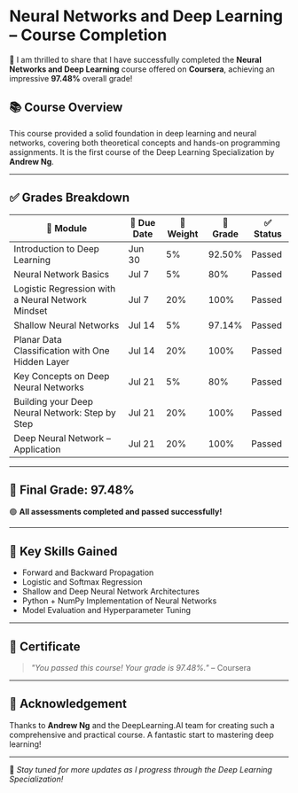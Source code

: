 # Neural Networks and Deep Learning – Course Completion

🎉 I am thrilled to share that I have successfully completed the **Neural Networks and Deep Learning** course offered on **Coursera**, achieving an impressive **97.48%** overall grade!

## 📚 Course Overview
This course provided a solid foundation in deep learning and neural networks, covering both theoretical concepts and hands-on programming assignments. It is the first course of the Deep Learning Specialization by **Andrew Ng**.

---

## ✅ Grades Breakdown

| 📘 Module | 📅 Due Date | 🧮 Weight | 🎯 Grade | ✅ Status |
|----------|-------------|-----------|----------|----------|
| Introduction to Deep Learning | Jun 30 | 5% | 92.50% | Passed |
| Neural Network Basics | Jul 7 | 5% | 80% | Passed |
| Logistic Regression with a Neural Network Mindset | Jul 7 | 20% | 100% | Passed |
| Shallow Neural Networks | Jul 14 | 5% | 97.14% | Passed |
| Planar Data Classification with One Hidden Layer | Jul 14 | 20% | 100% | Passed |
| Key Concepts on Deep Neural Networks | Jul 21 | 5% | 80% | Passed |
| Building your Deep Neural Network: Step by Step | Jul 21 | 20% | 100% | Passed |
| Deep Neural Network – Application | Jul 21 | 20% | 100% | Passed |

---

## 🏁 Final Grade: **97.48%**

🟢 **All assessments completed and passed successfully!**

---

## 🚀 Key Skills Gained
- Forward and Backward Propagation
- Logistic and Softmax Regression
- Shallow and Deep Neural Network Architectures
- Python + NumPy Implementation of Neural Networks
- Model Evaluation and Hyperparameter Tuning

---

## 📜 Certificate
> *"You passed this course! Your grade is 97.48%."* – Coursera

---

## 🙌 Acknowledgement
Thanks to **Andrew Ng** and the DeepLearning.AI team for creating such a comprehensive and practical course. A fantastic start to mastering deep learning!

---

🔗 *Stay tuned for more updates as I progress through the Deep Learning Specialization!*
